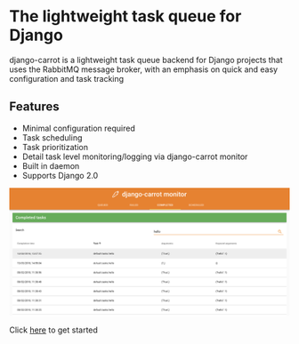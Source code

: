 # The lightweight task queue for Django

    
django-carrot is a lightweight task queue backend for Django projects that uses the RabbitMQ message broker, with an
emphasis on quick and easy configuration and task tracking

## Features

- Minimal configuration required
- Task scheduling
- Task prioritization
- Detail task level monitoring/logging via django-carrot monitor
- Built in daemon
- Supports Django 2.0


![Alt text](images/1.0/monitor.png "Carrot monitor")


Click [here](quick-start.md) to get started




